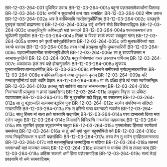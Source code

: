 BR-12-03-264-001  	युधिष्ठिर उवाच
BR-12-03-264-001a	बहूनां यज्ञतपसामेकार्थानां पितामह
BR-12-03-264-001c	धर्मार्थं न सुखार्थार्थं कथं यज्ञः समाहितः
BR-12-03-264-002  	भीष्म उवाच
BR-12-03-264-002a	अत्र ते वर्तयिष्यामि नारदेनानुकीर्तितम्
BR-12-03-264-002c	उञ्छवृत्तेः पुरावृत्तं यज्ञार्थे ब्राह्मणस्य ह
BR-12-03-264-003a	राष्ट्रे धर्मोत्तरे श्रेष्ठे विदर्भेष्वभवद्द्विजः
BR-12-03-264-003c	उञ्छवृत्तिरृषिः कश्चिद्यज्ञे यज्ञं समादधे
BR-12-03-264-004a	श्यामाकमशनं तत्र सूर्यपत्नी सुवर्चला
BR-12-03-264-004c	तिक्तं च विरसं शाकं तपसा स्वादुतां गतम्
BR-12-03-264-005a	उपगम्य वने पृथ्वीं सर्वभूतविहिंसया
BR-12-03-264-005c	अपि मूलफलैरिज्यो यज्ञः स्वर्ग्यः परन्तप
BR-12-03-264-006a	तस्य भार्या व्रतकृशा शुचिः पुष्करचारिणी
BR-12-03-264-006c	यज्ञपत्नीत्वमानीता सत्येनानुविधीयते
BR-12-03-264-006e	सा तु शापपरित्रस्ता न स्वभावानुवर्तिनी
BR-12-03-264-007a	मयूरजीर्णपर्णानां वस्त्रं तस्याश्च पर्णिनाम्
BR-12-03-264-007c	अकामायाः कृतं तत्र यज्ञे होत्रानुमार्गतः
BR-12-03-264-008a	शुक्रस्य पुनराजातिरपध्यानादधर्मवित्
BR-12-03-264-008c	तस्मिन्वने समीपस्थो मृगोऽभूत्सहचारिकः
BR-12-03-264-008e	वचोभिरब्रवीत्सत्यं त्वया दुष्कृतकं कृतम्
BR-12-03-264-009a	यदि मन्त्राङ्गहीनोऽयं यज्ञो भवति वैकृतः
BR-12-03-264-009c	मां भोः प्रक्षिप होत्रे त्वं गच्छ स्वर्गमतन्द्रितः
BR-12-03-264-010a	ततस्तु यज्ञे सावित्री साक्षात्तं संन्यमन्त्रयत्
BR-12-03-264-010c	निमन्त्रयन्ती प्रत्युक्ता न हन्यां सहवासिनम्
BR-12-03-264-011a	एवमुक्ता निवृत्ता सा प्रविष्टा यज्ञपावकम्
BR-12-03-264-011c	किं नु दुश्चरितं यज्ञे दिदृक्षुः सा रसातलम्
BR-12-03-264-012a	सा तु बद्धाञ्जलिं सत्यमयाचद्धरिणं पुनः
BR-12-03-264-012c	सत्येन संपरिष्वज्य संदिष्टो गम्यतामिति
BR-12-03-264-013a	ततः स हरिणो गत्वा पदान्यष्टौ न्यवर्तत
BR-12-03-264-013c	साधु हिंसय मां सत्य हतो यास्यामि सद्गतिम्
BR-12-03-264-014a	पश्य ह्यप्सरसो दिव्या मया दत्तेन चक्षुषा
BR-12-03-264-014c	विमानानि विचित्राणि गन्धर्वाणां महात्मनाम्
BR-12-03-264-015a	ततः सुरुचिरं दृष्ट्वा स्पृहालग्नेन चक्षुषा
BR-12-03-264-015c	मृगमालोक्य हिंसायां स्वर्गवासं समर्थयत्
BR-12-03-264-016a	स तु धर्मो मृगो भूत्वा बहुवर्षोषितो वने
BR-12-03-264-016c	तस्य निष्कृतिमाधत्त न ह्यसौ यज्ञसंविधिः
BR-12-03-264-017a	तस्य तेन तु भावेन मृगहिंसात्मनस्तदा
BR-12-03-264-017c	तपो महत्समुच्छिन्नं तस्माद्धिंसा न यज्ञिया
BR-12-03-264-018a	ततस्तं भगवान्धर्मो यज्ञं याजयत स्वयम्
BR-12-03-264-018c	समाधानं च भार्याया लेभे स तपसा परम्
BR-12-03-264-019a	अहिंसा सकलो धर्मो हिंसा यज्ञेऽसमाहिता
BR-12-03-264-019c	सत्यं तेऽहं प्रवक्ष्यामि यो धर्मः सत्यवादिनाम्

